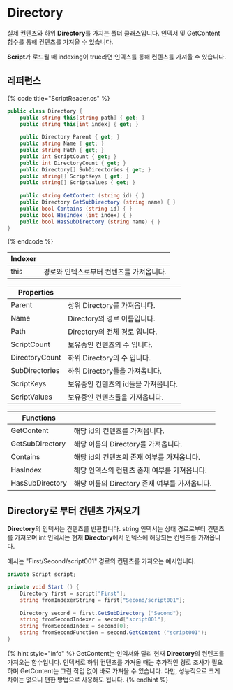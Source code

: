 # Directory

실제 컨텐츠와 하위 **Directory**를 가지는 폴더 클래스입니다. 인덱서 및 GetContent 함수를 통해 컨텐츠를 가져올 수 있습니다.

**Script**가 로드될 때 indexing이 true라면 인덱스를 통해 컨텐츠를 가져올 수 있습니다.

## 레퍼런스

{% code title="ScriptReader.cs" %}
```csharp
public class Directory {
    public string this[string path] { get; }
    public string this[int index] { get; }
    
    public Directory Parent { get; }
    public string Name { get; }
    public string Path { get; }
    public int ScriptCount { get; }
    public int DirectoryCount { get; }
    public Directory[] SubDirectories { get; }
    public string[] ScriptKeys { get; }
    public string[] ScriptValues { get; }
    
    public string GetContent (string id) { }
    public Directory GetSubDirectory (string name) { }
    public bool Contains (string id) { }
    public bool HasIndex (int index) { }
    public bool HasSubDirectory (string name) { }
}
```
{% endcode %}

| Indexer |                        |
| ------- | ---------------------- |
| this    | 경로와 인덱스로부터 컨텐츠를 가져옵니다. |

| Properties     |                       |
| -------------- | --------------------- |
| Parent         | 상위 Directory를 가져옵니다.  |
| Name           | Directory의 경로 이름입니다.  |
| Path           | Directory의 전체 경로 입니다. |
| ScriptCount    | 보유중인 컨텐츠의 수 입니다.      |
| DirectoryCount | 하위 Directory의 수 입니다.  |
| SubDirectories | 하위 Directory들을 가져옵니다. |
| ScriptKeys     | 보유중인 컨텐츠의 id들을 가져옵니다. |
| ScriptValues   | 보유중인 컨텐츠들을 가져옵니다.     |

| Functions       |                                |
| --------------- | ------------------------------ |
| GetContent      | 해당 id의 컨텐츠를 가져옵니다.             |
| GetSubDirectory | 해당 이름의 Directory를 가져옵니다.       |
| Contains        | 해당 id의 컨텐츠의 존재 여부를 가져옵니다.      |
| HasIndex        | 해당 인덱스의 컨텐츠 존재 여부를 가져옵니다.      |
| HasSubDirectory | 해당 이름의 Directory 존재 여부를 가져옵니다. |

## Directory로 부터 컨텐츠 가져오기

**Directory**의 인덱서는 컨텐츠를 반환합니다. string 인덱서는 상대 경로로부터 컨텐츠를 가져오며 int 인덱서는 현재 **Directory**에서 인덱스에 해당되는 컨텐츠를 가져옵니다.

예시는 "First/Second/script001" 경로의 컨텐츠를 가져오는 예시입니다.

```csharp
private Script script;

private void Start () {
    Directory first = script["First"];
    string fromIndexerString = first["Second/script001"];
    
    Directory second = first.GetSubDirectory ("Second");
    string fromSecondIndexer = second["script001"];
    string fromSecondIndex = second[0];
    string fromSecondFunction = second.GetContent ("script001");
}
```

{% hint style="info" %}
GetContent는 인덱서와 달리 현재 **Directory**의 컨텐츠를 가져오는 함수입니다. 인덱서로 하위 컨텐츠를 가져올 때는 추가적인 경로 조사가 필요하며 GetContent는 그런 작업 없이 바로 가져올 수 있습니다. 다만, 성능적으로 크게 차이는 없으니 편한 방법으로 사용해도 됩니다.
{% endhint %}
